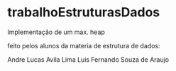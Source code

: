 # trabalhoEstruturasDados

Implementação de um max. heap 

feito pelos alunos da materia de estrutura de dados:

Andre Lucas Avila Lima
Luis Fernando Souza de Araujo
